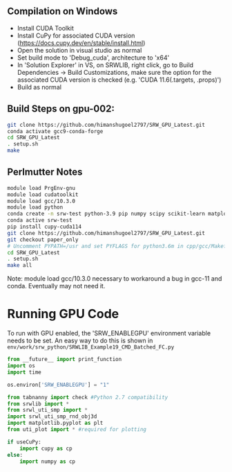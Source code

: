 ## Compilation on Windows

- Install CUDA Toolkit
- Install CuPy for associated CUDA version (https://docs.cupy.dev/en/stable/install.html)
- Open the solution in visual studio as normal
- Set build mode to 'Debug_cuda', architecture to 'x64'
- In 'Solution Explorer' in VS, on SRWLIB, right click, go to Build Dependencies -> Build Customizations, make sure the option for the associated CUDA version is checked (e.g. 'CUDA 11.6(.targets, .props)')
- Build as normal

## Build Steps on gpu-002:

```bash
git clone https://github.com/himanshugoel2797/SRW_GPU_Latest.git
conda activate gcc9-conda-forge
cd SRW_GPU_Latest
. setup.sh
make
```

## Perlmutter Notes
```bash
module load PrgEnv-gnu
module load cudatoolkit
module load gcc/10.3.0
module load python
conda create -n srw-test python-3.9 pip numpy scipy scikit-learn matplotlib h5py
conda active srw-test
pip install cupy-cuda114
git clone https://github.com/himanshugoel2797/SRW_GPU_Latest.git
git checkout paper_only
# Uncomment PYPATH=/usr and set PYFLAGS for python3.6m in cpp/gcc/Makefile
cd SRW_GPU_Latest
. setup.sh
make all
```

Note: module load gcc/10.3.0 necessary to workaround a bug in gcc-11 and conda. Eventually may not need it.

# Running GPU Code
To run with GPU enabled, the 'SRW_ENABLEGPU' environment variable needs to be set.
An easy way to do this is shown in `env/work/srw_python/SRWLIB_Example19_CMD_Batched_FC.py`

```python
from __future__ import print_function
import os
import time

os.environ['SRW_ENABLEGPU'] = "1"

from tabnanny import check #Python 2.7 compatibility
from srwlib import *
from srwl_uti_smp import *
import srwl_uti_smp_rnd_obj3d
import matplotlib.pyplot as plt
from uti_plot import * #required for plotting

if useCuPy:
    import cupy as cp
else:
    import numpy as cp
```